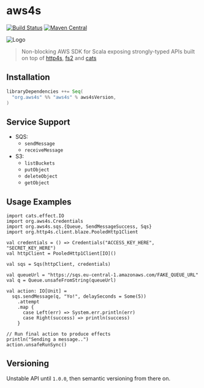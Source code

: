# aws4s #
[![Build Status](https://travis-ci.org/aws4s/aws4s.svg?branch=master)](https://travis-ci.org/aws4s/aws4s)
[![Maven Central](https://maven-badges.herokuapp.com/maven-central/org.aws4s/aws4s_2.12/badge.svg)](https://maven-badges.herokuapp.com/maven-central/org.aws4s/aws4s_2.12)

![Logo](aws4s-small.png)
> Non-blocking AWS SDK for Scala exposing strongly-typed APIs built on top of [http4s](http://http4s.org), [fs2](https://github.com/functional-streams-for-scala/fs2) and [cats](https://typelevel.org/cats/)

## Installation ##
```sbt
libraryDependencies ++= Seq(
  "org.aws4s" %% "aws4s" % aws4sVersion,
)
```

## Service Support ##
- SQS:
  - `sendMessage`
  - `receiveMessage`
- S3:
  - `listBuckets`
  - `putObject`
  - `deleteObject`
  - `getObject`

## Usage Examples ##
```tut
import cats.effect.IO
import org.aws4s.Credentials
import org.aws4s.sqs.{Queue, SendMessageSuccess, Sqs}
import org.http4s.client.blaze.PooledHttp1Client

val credentials = () => Credentials("ACCESS_KEY_HERE", "SECRET_KEY_HERE")
val httpClient = PooledHttp1Client[IO]()

val sqs = Sqs(httpClient, credentials)

val queueUrl = "https://sqs.eu-central-1.amazonaws.com/FAKE_QUEUE_URL"
val q = Queue.unsafeFromString(queueUrl)

val action: IO[Unit] =
  sqs.sendMessage(q, "Yo!", delaySeconds = Some(5))
    .attempt
    .map {
      case Left(err) => System.err.println(err)
      case Right(success) => println(success)
    }

// Run final action to produce effects
println("Sending a message..")
action.unsafeRunSync()
```

## Versioning ##
Unstable API until `1.0.0`, then semantic versioning from there on.


